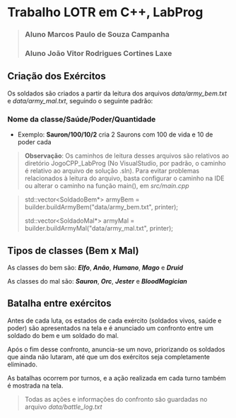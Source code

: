 # Trabalho LOTR em C++, LabProg

> ### Aluno Marcos Paulo de Souza Campanha
> ### Aluno João Vitor Rodrigues Cortines Laxe

## Criação dos Exércitos

Os soldados são criados a partir da leitura dos arquivos *data/army_bem.txt* e *data/army_mal.txt*, seguindo o seguinte padrão:

### **Nome da classe/Saúde/Poder/Quantidade**

- Exemplo: **Sauron/100/10/2** cria 2 Saurons com 100 de vida e 10 de poder cada

> **Observação**: Os caminhos de leitura desses arquivos são relativos ao diretório JogoCPP_LabProg (No VisualStudio, por padrão, o caminho é relativo ao arquivo de solução .sln).
> Para evitar problemas relacionados à leitura do arquivo, basta configurar o caminho na IDE ou alterar o caminho na função main(), em *src/main.cpp*

> std::vector<SoldadoBem*> armyBem = builder.buildArmyBem("data/army_bem.txt", printer);
> 
> std::vector<SoldadoMal*> armyMal = builder.buildArmyMal("data/army_mal.txt", printer);

## Tipos de classes (Bem x Mal)

As classes do bem são: ***Elfo***, ***Anão***, ***Humano***, ***Mago*** e ***Druid***

As classes do mal são: ***Sauron***, ***Orc***, ***Jester*** e ***BloodMagician***

## Batalha entre exércitos

Antes de cada luta, os estados de cada exército (soldados vivos, saúde e poder) são apresentados na tela e é anunciado um confronto entre um soldado do bem e um soldado do mal.

Após o fim desse confronto, anuncia-se um novo, priorizando os soldados que ainda não lutaram, até que um dos exércitos seja completamente eliminado.

As batalhas ocorrem por turnos, e a ação realizada em cada turno também é mostrada na tela.

> Todas as ações e informações do confronto são guardadas no arquivo *data/battle_log.txt*
